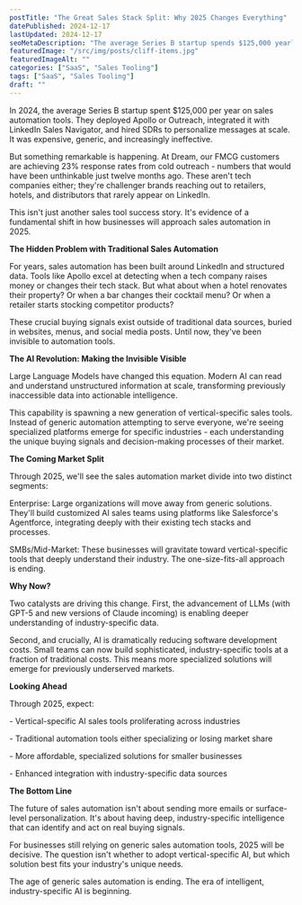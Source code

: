 ```yaml
---
postTitle: "The Great Sales Stack Split: Why 2025 Changes Everything"
datePublished: 2024-12-17
lastUpdated: 2024-12-17
seoMetaDescription: "The average Series B startup spends $125,000 yearly on sales automation. And for what? Declining response rates and saturated inboxes. But something's changing, find out what."
featuredImage: "/src/img/posts/cliff-items.jpg"
featuredImageAlt: ""
categories: ["SaaS", "Sales Tooling"]
tags: ["SaaS", "Sales Tooling"]
draft: ""
---
```


In 2024, the average Series B startup spent $125,000 per year on sales automation tools. They deployed Apollo or Outreach, integrated it with LinkedIn Sales Navigator, and hired SDRs to personalize messages at scale. It was expensive, generic, and increasingly ineffective.

But something remarkable is happening. At Dream, our FMCG customers are achieving 23% response rates from cold outreach \- numbers that would have been unthinkable just twelve months ago. These aren't tech companies either; they're challenger brands reaching out to retailers, hotels, and distributors that rarely appear on LinkedIn.

This isn't just another sales tool success story. It's evidence of a fundamental shift in how businesses will approach sales automation in 2025\.

**The Hidden Problem with Traditional Sales Automation**

For years, sales automation has been built around LinkedIn and structured data. Tools like Apollo excel at detecting when a tech company raises money or changes their tech stack. But what about when a hotel renovates their property? Or when a bar changes their cocktail menu? Or when a retailer starts stocking competitor products?

These crucial buying signals exist outside of traditional data sources, buried in websites, menus, and social media posts. Until now, they've been invisible to automation tools.

**The AI Revolution: Making the Invisible Visible**

Large Language Models have changed this equation. Modern AI can read and understand unstructured information at scale, transforming previously inaccessible data into actionable intelligence.

This capability is spawning a new generation of vertical-specific sales tools. Instead of generic automation attempting to serve everyone, we're seeing specialized platforms emerge for specific industries \- each understanding the unique buying signals and decision-making processes of their market.

**The Coming Market Split**

Through 2025, we'll see the sales automation market divide into two distinct segments:

Enterprise: Large organizations will move away from generic solutions. They'll build customized AI sales teams using platforms like Salesforce's Agentforce, integrating deeply with their existing tech stacks and processes.

SMBs/Mid-Market: These businesses will gravitate toward vertical-specific tools that deeply understand their industry. The one-size-fits-all approach is ending.

**Why Now?**

Two catalysts are driving this change. First, the advancement of LLMs (with GPT-5 and new versions of Claude incoming) is enabling deeper understanding of industry-specific data.

Second, and crucially, AI is dramatically reducing software development costs. Small teams can now build sophisticated, industry-specific tools at a fraction of traditional costs. This means more specialized solutions will emerge for previously underserved markets.

**Looking Ahead**

Through 2025, expect:

\- Vertical-specific AI sales tools proliferating across industries

\- Traditional automation tools either specializing or losing market share

\- More affordable, specialized solutions for smaller businesses

\- Enhanced integration with industry-specific data sources

**The Bottom Line**

The future of sales automation isn't about sending more emails or surface-level personalization. It's about having deep, industry-specific intelligence that can identify and act on real buying signals.

For businesses still relying on generic sales automation tools, 2025 will be decisive. The question isn't whether to adopt vertical-specific AI, but which solution best fits your industry's unique needs.

The age of generic sales automation is ending. The era of intelligent, industry-specific AI is beginning.

